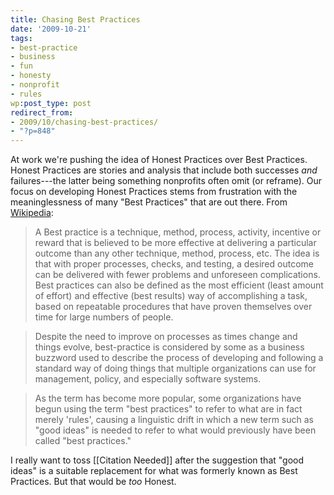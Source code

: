 ```yaml
---
title: Chasing Best Practices
date: '2009-10-21'
tags:
- best-practice
- business
- fun
- honesty
- nonprofit
- rules
wp:post_type: post
redirect_from:
- 2009/10/chasing-best-practices/
- "?p=848"
---
```


At work we're pushing the idea of Honest Practices over Best Practices. Honest Practices are stories and analysis that include both successes _and_ failures---the latter being something nonprofits often omit (or reframe). Our focus on developing Honest Practices stems from frustration with the meaninglessness of many "Best Practices" that are out there. From [Wikipedia](http://en.wikipedia.org/wiki/Best_practice):

> A Best practice is a technique, method, process, activity, incentive or reward that is believed to be more effective at delivering a particular outcome than any other technique, method, process, etc. The idea is that with proper processes, checks, and testing, a desired outcome can be delivered with fewer problems and unforeseen complications. Best practices can also be defined as the most efficient (least amount of effort) and effective (best results) way of accomplishing a task, based on repeatable procedures that have proven themselves over time for large numbers of people.

>

> Despite the need to improve on processes as times change and things evolve, best-practice is considered by some as a business buzzword used to describe the process of developing and following a standard way of doing things that multiple organizations can use for management, policy, and especially software systems.

>

> As the term has become more popular, some organizations have begun using the term "best practices" to refer to what are in fact merely 'rules', causing a linguistic drift in which a new term such as "good ideas" is needed to refer to what would previously have been called "best practices."

I really want to toss [[Citation Needed]] after the suggestion that "good ideas" is a suitable replacement for what was formerly known as Best Practices. But that would be _too_ Honest.
